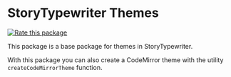# StoryTypewriter Themes
[![Rate this package](https://badges.openbase.com/js/rating/@storytypewriter/theme.svg?token=7b/t/xrP7mX6ZHiD8PdCWx9W0gUjEjpWCzbLXbTWt+I=)](https://openbase.com/js/@storytypewriter/theme?utm_source=embedded&amp;utm_medium=badge&amp;utm_campaign=rate-badge)

This package is a base package for themes in StoryTypewriter.

With this package you can also create a CodeMirror theme with the utility `createCodeMirrorTheme` function.
